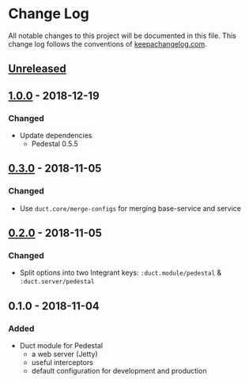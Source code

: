 # Change Log
All notable changes to this project will be documented in this file. This change log follows the conventions of [keepachangelog.com](http://keepachangelog.com/).

## [Unreleased]

## [1.0.0] - 2018-12-19
### Changed
- Update dependencies
    - Pedestal 0.5.5

## [0.3.0] - 2018-11-05
### Changed
- Use `duct.core/merge-configs` for merging base-service and service

## [0.2.0] - 2018-11-05
### Changed
- Split options into two Integrant keys: `:duct.module/pedestal` & `:duct.server/pedestal`

## 0.1.0 - 2018-11-04
### Added
- Duct module for Pedestal
    - a web server (Jetty)
    - useful interceptors
    - default configuration for development and production

[Unreleased]: https://github.com/lagenorhynque/duct.module.pedestal/compare/1.0.0...HEAD
[1.0.0]: https://github.com/lagenorhynque/duct.module.pedestal/compare/0.3.0...1.0.0
[0.3.0]: https://github.com/lagenorhynque/duct.module.pedestal/compare/0.2.0...0.3.0
[0.2.0]: https://github.com/lagenorhynque/duct.module.pedestal/compare/0.1.0...0.2.0
